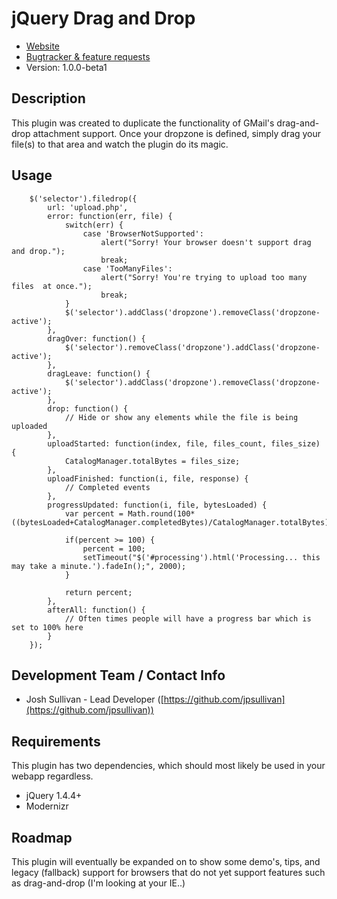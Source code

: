 # jQuery Drag and Drop

* [Website](http://https://github.com/jpsullivan/jQuery-drag-and-drop/)
* [Bugtracker & feature requests](https://github.com/jpsullivan/jQuery-drag-and-drop/issues)
* Version: 1.0.0-beta1

## Description

This plugin was created to duplicate the functionality of GMail's drag-and-drop attachment support.  Once your dropzone is defined, simply drag your file(s) to that area and watch the plugin do its magic.

## Usage

        $('selector').filedrop({
            url: 'upload.php',
            error: function(err, file) {
                switch(err) {
                    case 'BrowserNotSupported':
                        alert("Sorry! Your browser doesn't support drag and drop.");
                        break;
                    case 'TooManyFiles':
                        alert("Sorry! You're trying to upload too many files  at once.");
                        break;
                }
                $('selector').addClass('dropzone').removeClass('dropzone-active');
            },
            dragOver: function() {
                $('selector').removeClass('dropzone').addClass('dropzone-active');
            },
            dragLeave: function() {
                $('selector').addClass('dropzone').removeClass('dropzone-active');
            },
            drop: function() {
                // Hide or show any elements while the file is being uploaded
            },
            uploadStarted: function(index, file, files_count, files_size) {
                CatalogManager.totalBytes = files_size;
            },
            uploadFinished: function(i, file, response) {
                // Completed events
            },
            progressUpdated: function(i, file, bytesLoaded) {
                var percent = Math.round(100*((bytesLoaded+CatalogManager.completedBytes)/CatalogManager.totalBytes));

                if(percent >= 100) {
                    percent = 100;
                    setTimeout("$('#processing').html('Processing... this may take a minute.').fadeIn();", 2000);
                }

                return percent;
            },
            afterAll: function() {
                // Often times people will have a progress bar which is set to 100% here
            }
        });

## Development Team / Contact Info

* Josh Sullivan - Lead Developer ([https://github.com/jpsullivan](https://github.com/jpsullivan))

## Requirements

This plugin has two dependencies, which should most likely be used in your webapp regardless.

* jQuery 1.4.4+
* Modernizr

## Roadmap

This plugin will eventually be expanded on to show some demo's, tips, and legacy (fallback) support for browsers that do not yet support features such as drag-and-drop (I'm looking at your IE..)
